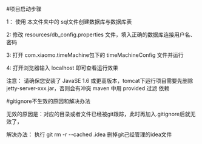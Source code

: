 #项目启动步骤

1： 使用 本文件夹中的 sql文件创建数据库与数据库表

2: 修改 resources/db_config.properties 文件，填入正确的数据库连接用户名、密码

3: 打开 com.xiaomo.timeMachine包下的 timeMachineConfig 文件并运行

4: 打开浏览器输入  localhost 即可查看运行效果

注意： 请确保您安装了 JavaSE 1.6 或更高版本，tomcat下运行项目需要先删除 jetty-server-xxx.jar，否则会有冲突
maven 中用 provided 过滤 依赖


#gitignore不生效的原因和解决办法

无效的原因是：对应的目录或者文件已经被git跟踪，此时再加入.gitignore后就无效了，

解决办法：
执行 git rm -r --cached .idea 删掉git己经管理的idea文件

